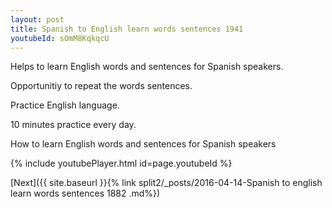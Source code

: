 ```yaml
---
layout: post
title: Spanish to English learn words sentences 1941 
youtubeId: sOmM8KqkqcU
---
```

 
 
Helps to learn English words and sentences for Spanish speakers.

Opportunitiy to repeat the words sentences. 

Practice English language. 
 
10 minutes practice every day. 
 
How to learn English words and sentences for Spanish speakers 
 
{% include youtubePlayer.html id=page.youtubeId %}
 
 
[Next]({{ site.baseurl }}{% link  split2/_posts/2016-04-14-Spanish to english learn words sentences 1882 .md%})
 
